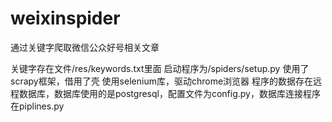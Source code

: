 # weixinspider
通过关键字爬取微信公众好号相关文章

关键字存在文件/res/keywords.txt里面
启动程序为/spiders/setup.py
使用了scrapy框架，借用了壳
使用selenium库，驱动chrome浏览器
程序的数据存在远程数据库，数据库使用的是postgresql，配置文件为config.py，数据库连接程序在piplines.py

